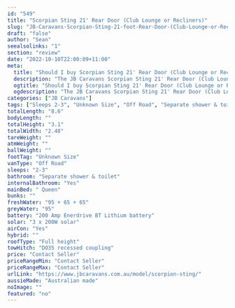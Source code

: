 ```yaml
---
id: "549"
title: "Scorpian Sting 21' Rear Door (Club Lounge or Recliners)"
slug: "JB-Caravans-Scorpian-Sting-21-foot-Rear-Door-(Club-Lounge-or-Recliners)"
draft: "false"
author: "Sean"
seealsolinks: "1"
section: "review"
date: "2022-10-10T22:00:09+11:00"
meta:
  title: "Should I buy Scorpian Sting 21' Rear Door (Club Lounge or Recliners) by JB Caravans?"
  description: "The JB Caravans Scorpian Sting 21' Rear Door (Club Lounge or Recliners) is classed as Off Road, and sleeps 2-3 people. It is Australian made and comes in at Unknown Size. It generally has Separate shower & toilet."
  ogtitle: "Should I buy Scorpian Sting 21' Rear Door (Club Lounge or Recliners) by JB Caravans?"
  ogdescription: "The JB Caravans Scorpian Sting 21' Rear Door (Club Lounge or Recliners) is classed as Off Road, and sleeps 2-3 people. It is Australian made and comes in at Unknown Size. It generally has Separate shower & toilet."
categories: ["JB Caravans"]
tags: ["Sleeps 2-3", "Unknown Size", "Off Road", "Separate shower & toilet", "Full height", "Price Unknown"]
totalLength: "8.6"
bodyLength: ""
totalHeight: "3.1"
totalWidth: "2.48"
tareWeight: ""
atmWeight: ""
ballWeight: ""
footTag: "Unknown Size"
vanType: "Off Road"
sleeps: "2-3"
bathroom: "Separate shower & toilet"
internalBathroom: "Yes"
mainBed: " Queen"
bunks: ""
freshWater: "95 + 65 + 65"
greyWater: "95"
battery: "200 Amp Enerdrive BT Lithium battery"
solar: "3 x 200W solar"
airCon: "Yes"
hybrid: ""
roofType: "Full height"
towHitch: "DO35 recessed coupling"
price: "Contact Seller"
priceRangeMin: "Contact Seller"
priceRangeMax: "Contact Seller"
urlLink: "https://www.jbcaravans.com.au/model/scorpion-sting/"
aussieMade: "Australian made"
noImage: ""
featured: "no"
---
```


